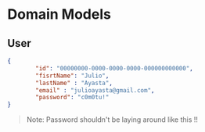# Domain Models

## User

```json
{
        "id": "00000000-0000-0000-0000-000000000000",
        "fisrtName": "Julio",
        "lastName" : "Ayasta",
        "email" : "julioayasta@gmail.com",
        "password": "c0m0tu!"
}
```

> Note: Password shouldn't be laying around like this !!